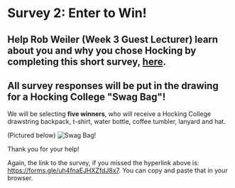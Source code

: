 # Survey 2: Enter to Win!

## Help Rob Weiler (Week 3 Guest Lecturer) learn about you and why you chose Hocking by completing this short survey, [here](https://docs.google.com/forms/d/e/1FAIpQLSegtJ0Lj31BK_80Yf3E8Fn0EMX3nN2N-BGGNzF_DKad6lVWzA/viewform?usp=sf_link).

## All survey responses will be put in the drawing for a Hocking College "Swag Bag"!

We will be selecting **five winners**, who will receive a Hocking College drawstring backpack, t-shirt, water bottle, coffee tumbler, lanyard and hat.

(Pictured below)
![Swag Bag!](/Week%20Sixteen%20-%20Your%20Future%20is%20Bright%20(Asynchronous)\Swag%20Bag!.jpg)

Thank you for your help!

Again, the link to the survey, if you missed the hyperlink above is: <https://forms.gle/uh4fnaEJHXZfdJ8x7>. You can copy and paste that in your browser.
